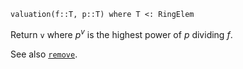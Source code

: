 ```
valuation(f::T, p::T) where T <: RingElem
```

Return `v` where $p^v$ is the highest power of $p$ dividing $f$.

See also [`remove`](@ref).
